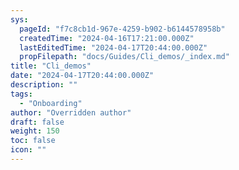 ```yaml
---
sys:
  pageId: "f7c8cb1d-967e-4259-b902-b6144578958b"
  createdTime: "2024-04-16T17:21:00.000Z"
  lastEditedTime: "2024-04-17T20:44:00.000Z"
  propFilepath: "docs/Guides/Cli_demos/_index.md"
title: "Cli_demos"
date: "2024-04-17T20:44:00.000Z"
description: ""
tags:
  - "Onboarding"
author: "Overridden author"
draft: false
weight: 150
toc: false
icon: ""
---
```

